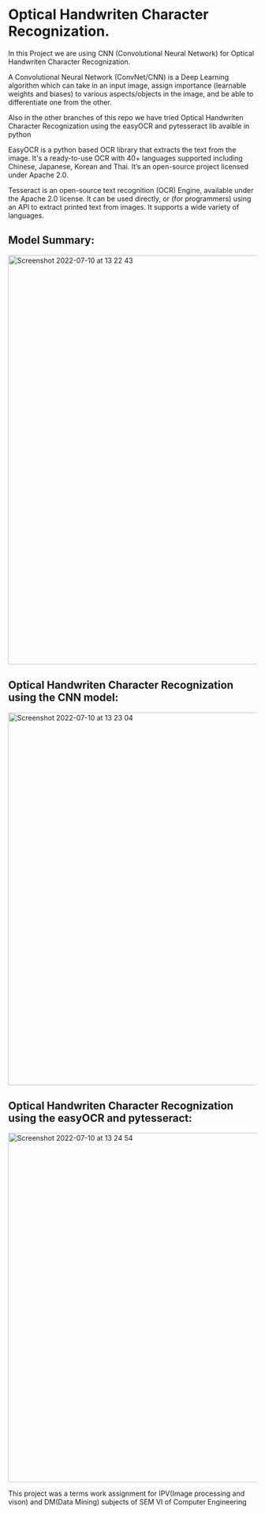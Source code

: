 #  Optical Handwriten Character Recognization. 

In this Project we are using CNN (Convolutional Neural Network) for Optical Handwriten Character Recognization. 

A Convolutional Neural Network (ConvNet/CNN) is a Deep Learning algorithm which can take in an input image, assign importance (learnable weights and biases) to various aspects/objects in the image, and be able to differentiate one from the other.

Also in the other branches of this repo we have tried Optical Handwriten Character Recognization using the easyOCR and pytesseract lib avaible in python 

EasyOCR is a python based OCR library that extracts the text from the image. It's a ready-to-use OCR with 40+ languages supported including Chinese, Japanese, Korean and Thai. It’s an open-source project licensed under Apache 2.0.

Tesseract is an open-source text recognition (OCR) Engine, available under the Apache 2.0 license. It can be used directly, or (for programmers) using an API to extract printed text from images. It supports a wide variety of languages.

## Model Summary:

<img width="828" alt="Screenshot 2022-07-10 at 13 22 43" src="https://user-images.githubusercontent.com/75109496/178136175-e70c92f6-89f4-417c-be36-8b1405a86d59.png">

## Optical Handwriten Character Recognization using the CNN model:
<img width="754" alt="Screenshot 2022-07-10 at 13 23 04" src="https://user-images.githubusercontent.com/75109496/178136186-f6f11fda-0d1c-4885-8f8e-55bbdc20f092.png">

## Optical Handwriten Character Recognization using the easyOCR and pytesseract:
<img width="707" alt="Screenshot 2022-07-10 at 13 24 54" src="https://user-images.githubusercontent.com/75109496/178136265-f0e041b1-59f7-44af-9305-ffef560ed481.png">


This project was a terms work assignment for IPV(Image processing and vison) and DM(Data Mining) subjects of SEM VI of Computer Engineering 
